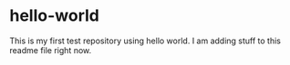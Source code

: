 # hello-world
This is my first test repository using hello world.
I am adding stuff to this readme file right now.
